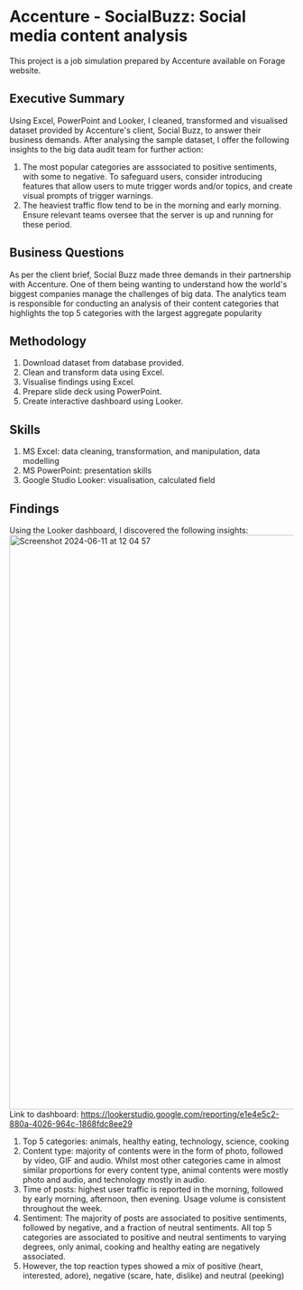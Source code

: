 # Accenture - SocialBuzz: Social media content analysis
This project is a job simulation prepared by Accenture available on Forage website.

## Executive Summary
Using Excel, PowerPoint and Looker, I cleaned, transformed and visualised dataset provided by Accenture's client, Social Buzz, to answer their business demands. After analysing the sample dataset, I offer the following insights to the big data audit team for further action:
1. The most popular categories are asssociated to positive sentiments, with some to negative. To safeguard users, consider introducing features that allow users to mute trigger words and/or topics, and create visual prompts of trigger warnings. 
2. The heaviest traffic flow tend to be in the morning and early morning. Ensure relevant teams oversee that the server is up and running for these period.

## Business Questions
As per the client brief, Social Buzz made three demands in their partnership with Accenture. One of them being wanting to understand how the world's biggest companies manage the challenges of big data. The analytics team is responsible for conducting an analysis of their content categories that highlights the top 5 categories with the largest aggregate popularity

## Methodology
1. Download dataset from database provided.
2. Clean and transform data using Excel.
3. Visualise findings using Excel.
4. Prepare slide deck using PowerPoint.
5. Create interactive dashboard using Looker.

## Skills
1. MS Excel: data cleaning, transformation, and manipulation, data modelling
2. MS PowerPoint: presentation skills
3. Google Studio Looker: visualisation, calculated field

## Findings
Using the Looker dashboard, I discovered the following insights:
<img width="1018" alt="Screenshot 2024-06-11 at 12 04 57" src="https://github.com/amyhelmihelmina/Accenture-SocialBuzz-content-analysis/assets/166671626/5653034b-80dd-4587-ae57-e1ca4853a3da">
Link to dashboard: https://lookerstudio.google.com/reporting/e1e4e5c2-880a-4026-964c-1868fdc8ee29 

1. Top 5 categories: animals, healthy eating, technology, science, cooking
2. Content type: majority of contents were in the form of photo, followed by video, GIF and audio. Whilst most other categories came in almost similar proportions for every content type, animal contents were mostly photo and audio, and technology mostly in audio.
3. Time of posts: highest user traffic is reported in the morning, followed by early morning, afternoon, then evening. Usage volume is consistent throughout the week.
4. Sentiment: The majority of posts are associated to positive sentiments, followed by negative, and a fraction of neutral sentiments. All top 5 categories are associated to positive and neutral sentiments to varying degrees, only animal, cooking and healthy eating are negatively associated. 
5. However, the top reaction types showed a mix of positive (heart, interested, adore), negative (scare, hate, dislike) and neutral (peeking)
